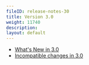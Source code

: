 ```yaml
---
fileID: release-notes-30
title: Version 3.0
weight: 11740
description: 
layout: default
---
```

- [What's New in 3.0](release-notes-new-features30)
- [Incompatible changes in 3.0](release-notes-upgrading-changes30)
